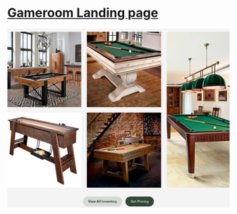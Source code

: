 # **[Gameroom Landing page](https://morqqulis.github.io/Gameroom/)**
![Gameroom Site Preview](/Gameroom.png)
